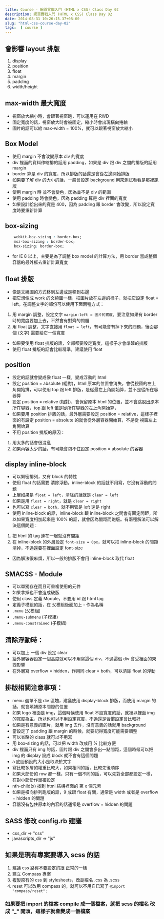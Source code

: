```yaml
---
title: Course - 網頁實戰入門 (HTML x CSS) Class Day 02
description: 網頁實戰入門 (HTML x CSS) Class Day 02
date: 2014-08-31 10:26:15.37+08:00
slug: "html-css-course-day-02"
tags:  [ course ]
---
```


## 會影響 layout 排版
 1. display
 2. position
 3. float
 4. margin
 5. padding
 6. width/height

## max-width 最大寬度
 - 視窗放大縮小時，會跟著視窗跑，可以運用在 RWD
 - 固定寬度的話，視窗放大時會被固定，縮小時會出現橫向捲軸
 - 圖片的話可以給 max-width = 100%，就可以跟著視窗放大縮小

## Box Model
 - 使用 margin 不會改變原本 div 的寬度
 - div 裡面的資料作縮排的話用 padding，如果是 div 跟 div 之間的排版的話用 margin
 - border 算是 div 的寬度，所以排版的話還是會從左邊開始排版
 - 如果要了解 div 的大小的話，一般會設定 background 用來測試看看是那裡跑版
  - 使用 margin 時 並不會變色，因為並不是 div 的範圍
  - 使用 padding 時會變色，因為 padding 算是 div 裡面的寬度
 - 如果設計給出來的寬是 400，因為 padding 跟 border 會改變，所以設定寬度時要重新計算

## box-sizing

```css
    webkit-boz-sizing : border-box;
    moz-box-sizing : border-box;
    box-sizing: border-box;
```

 - for IE 8 以上，主要是為了調整 box model 的計算方法，用 border 當成整個容器的最外框去重新計算寬度

## float 排版
 - 像是文繞圖的方式移到左邊或是移到右邊
 - 把它想像成 work 的文繞圖一樣，把圖片放在左邊的樣子，就把它設定 float = left，在調整文字的部份可以使用下面兩種方式：
  1. 用 margin 調整，設定文字 `margin-left = 圖片的寬度`，要注意如果有 border 時的寬度要加上去，不然會有對齊的問題
  2. 用 float 調整，文字直接用 `float = left`，有可能會有掉下來的問題，後面那個 (文字) 需要給它一個寬度
 - 如果要使用 float 排版的話，全部都要設定寬度，這樣子才會準確的排版
 - 使用 float 排版的話會比較精準，建議使用 float

## position
 - 設定的話就會變成像 float 一樣，變成浮動的 html
 - 設定 position = absolute (絕對)，html 原本的位置會消失，會從視窗的左上角開始排，可以使用 top 跟 left 排版，是從最左上角開始算，並不是從所在容器算
 - 設定 position = relative (相對)，會保留原本 html 的位置，並不會跳脫出原本所在容器，top 跟 left 值是從所在容器的左上角開始算，
 - 如果要用 position 排版的話，最外層需要設定 position = relative，這樣子裡面的有設定 position = absolute 的就會從外層容器開始算，不是從 視窗左上角開始算
 - 不用 position 排版的原因：
  1. 用太多的話會很混亂
  2. 如果內容太少的話，有可能會包不住設定 position = absolute 的容器

## display inline-block
 - 可以緊密排列，又有 block 的特性
 - 使用 float 的話需要 清除浮動，inline-block 的話就不用寫，它沒有浮動的問題
  - 上層如果是 `float = left`，清除的話就是 `clear = left`
  - 如果是用 `float = right`，就是 `clear = right`
  - 也可以寫 `clear = both`，就不用管是 left 還是 right
 - 使用 inline-block 的話，inline-block 跟 inline-block 之間會有固定間距，所以如果寬度相加起來是 100% 的話，就會因為間距而跑版。有兩種解法可以解決這個問題：
  1. 把 html 的 tag 連在一起就沒有間距
  2. 在 inline-block 的外層設定 `font-size = 0px`，就可以把 inline-block 的間距清掉，不過還要在裡面設定 font-size
 - 因為解法很麻煩，所以一般的排版不會用 inline-block 取代 float

## SMACSS - Module
 - 可以單獨存在而且可重複使用的元件
 - 如果拿掉也不會造成破版
 - 使用 class 定義 Module，不要用 id 跟 html tag
 - 定義子模組的話，在 父模組後面加上 - 作為名稱
  - `.menu` (父模組)
  - `.menu-submenu` (子模組)
  - `.menu-constrained` (子模組)

## 清除浮動時：
 - 可以加上 一個 div 設定 clear
 - 給外層容器設定一個高度就可以不用寫這個 div，不過這個 div 會受裡面的東西影響
 - 在外層寫 overflow = hidden，作用同 clear = both，可以清除 float 的浮動

## 排版相關注意事項：
 - menu 選單不是 div 區塊，建議使用 display-block 排版，而使用 margin 的話，就會填補原本間隙的位置
 - 如果 logo 裡面是 img，這個時候使用 float 不設寬度的話，就裡以裡面 img 的寬度為主，所以也可以不用設定寬度，不過還是習慣設定會比較好
 - 如果是有意義的圖片，就用 img 去作，沒有意義的話就用 background
 - 當設定了 padding 跟 margin 的時候，就要記得寬度可能需要調整
 - 可以省略的 class 就可以不用寫
 - 用 box-sizing 的話，可以把 width 改成用 % 比較方便
 - div 裡面只有 img 的話，圖片跟 div 之間會多出一點間距，這個時候可以把 img 的 display 設成 block 就不會有這個問題
 - a 底圖預設的大小是取決於文字
 - 寫比較多層的權重比較大，如果相同的話，比較先後順序
 - 如果大部份的 row 都一樣，只有一個不同的話，可以先對全部都設定一樣，在對小部份作單獨設定
 - nth-child(x) 找到 html 結構裡面的 第 x 個元素
 - 如果是橫向排列跑版的話，9 成跟 float 有關，通常是 width 或者是 overflow = hidden 的問題
 - 容器沒有包住原本的內容的話通常是 overflow = hidden 的問題

## SASS 修改 config.rb 建議
- css_dir => "css"
- javascripts_dir => "js"

## 如果是現有專案要導入 scss 的話
 1. 建議 css 路徑不要設定的跟 正常的一樣
 2. 建立 Compass 專案
 3. 複製原有的 css 到 stylesheets，改副檔名 .css 為 .scss
 4. reset 可以改用 compass 的，就可以不用自已寫了 `@import "compass/reset";`
 
### 如果要把 import 的檔案 compile 成一個檔案，就把 scss 的檔名 改成 "_" 開頭，這樣子就會變成一個檔案